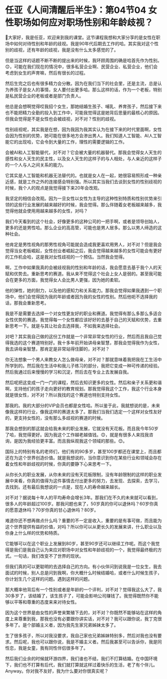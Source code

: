 # 任亚《人间清醒后半生》：第04节04 女性职场如何应对职场性别和年龄歧视？

🎼大家好，我是任亚，欢迎来到我的课堂。这节课程我想和大家分享的是女性在职场中如何对待性别和年龄的歧视。我是90年代后期去工作的哈。其实我对这个性别的歧视，还有年龄的歧视，我是没有什么太多感觉的了。

但是当这样的话题不断不断的提出来的时候，我环顾周围的确是哈首先作为性别。😊，可能在我们现在的情况中，很多私营企业啊、民营企业、私营企业，他们会考虑到女生的声育嘛，然后有很长的过程。

然后生完之后也有很多精力会分散。因为在我们当下的社会里，还是主流，总是认为养孩子是女人的事情，女人要付出更多哈。那么这样的话，作为一个老板，特别是私民营企业的老板或者是部门负责人。

他总是会想啊觉得哎我招个女生，那她结婚生孩子、哺乳、养育孩子，然后接下来也不能把精力全勤的投入到工作中，可能我觉得这是她背后思量的最核心的原因。但我会觉得是不是女性也会被歧视，对不对？性别的歧视。

性别歧视呢，其实我是在想，因为我因为我其实认为在接下来的时代里面啊，女性会因为性别的优势，她可能在很多地方会渗出男人。我们知道人工智能、AI人工智能它的出现哈，它会令到大量的工作，理性的需要逻辑的工作。

会被AI和人工智能替代，对不对？它会被大量的机器替代。那我会觉得女人天生的感性和女人天生的民主性，以及女人天生的这样子的与人相处，与人亲近的这样子的一个人与人之间关系的能力。

它其实是人工智能和机器无法替代的。也就是女人在一起，她很容易照形成一种亲近感，就是工作之外的连接感会特别强。所以其实当我们去谈到女性的性别歧视的时候，我个人的观点是我觉得接下来20年会改观。

我坚定的相信会改观。因为一旦女性以女性为主导的这种性别特质和性别优势来引领的这些行业发展的越来越好的时候，我会觉得。那么伴随着女老板越来越多，我觉得他就会使用用越来越多的女性，对吗？

我们今天看到的这个社会，好像更多的这种公司的一把手啊，或者是领导创始人，更多的还是男性哈。那么企业的高高管，可能也是男人居多。那么以男人缔造的这种社会。

他肯定是男性视角的那男性视角可能就会造成我更喜欢用男人，对不对？但是我会觉得当女老板崛起，女性创业者崛起之后，我会觉得越来越多的女性可能会有更好的工作机会哈，这是我对女性歧视的一个预估。当然我会觉得。

啊，工作中如果我真的会被歧视我的性别和年龄的话，我会愿意去基于我个人的天赋和优势去。重新思考的赛道。我从来不觉得这个社会上女人是弱的。甚至我可能会在更多的方面，我觉得女人会比男人更强，因为她的柔软。

他的弹性，她的耐力，以及他的感知力和关系能力。那我会觉得如果我遇到一个职场中，他们会觉得因为我的年龄或者因为我的女性的性别。然后他呃不选择我的话，那我会重新思考。

我是不是需要去选择一个对女性更友好的职业和赛道。我觉得有那么多那么多适合女性优势的赛道。我觉得每一个女性都应该好好的去基于自己的天赋和优势，去重新思考一下。就是与其让社会去选择我，不如我来选择社会。

对吧？其实我自己做的这份工作就是一个非常非常女性的行业，然后而且我自己觉得我选的这个赛道特别好。我十多年前开始讲母亲智慧，那我会觉得我作为女性，我去讲母亲智慧，那肯定是非常站得住脚的，对不对？

你无法想象一个男人来教女人怎么做母亲，对不对？那就意味着我把我在工生活中所学到的。然后我在生活中和我儿子练习的部分，我把它变成一种可传递的经验。然后我通过后来慢慢的学习和沉淀，然后去在专业上去发展自我。

然后呢把这变成一门一门的课程，然后去知识更多的女性。然后和亲子关系更和谐啊，支持他们的孩子走向更好的教育规划。那我觉得我这个工作，我这个行业本身就是很女性，对不对？所以我找的这个赛道也特别支持女性。

那我的。我的大部分的VIP会员也都是女性哈。所以鉴于此，我就想说的是，未来像我这样的行业，像我这样的赛道太多了。那我们当我们选定一个这样对女性友好的，更支持女性的，没有那么多歧视的赛道的时候。

那我会想到的那这就会给我未来的职业发展，它就没有天花板。而且我今年50岁了哈，我觉得更好。因为我这个工作越老越值钱。😊，就是有很多人来找我咨询，是因为我经验更丰富。而且我纵观我这个领域的那些。😊。

国际上的特别有名的老师们，他们有的90多岁，甚至100岁都还在课堂上，而且都还在为这个世界创造价值。就是我想说的，当你意识到你在某些行业和领域会存在着女性和年龄歧视的时候，你真的要静下心来思考一下。

从你长久的职业发展，从你未来的没有天花板限制，没有年龄限制的这样的职业发展中来看，你真的值得为这件事情去付出更多的努力，去发现、去探索，去学习，去找到。还有最后我想说的一点是，现在人的寿命越来越长。

对不对？据说每十年人的平均寿命会增长3年。那我们在不久的未来就可以看到，很多人的年龄超过100岁。那我问题也来了，50岁真的你可以退休吗？60岁你真的愿意退休吗？70岁你真的甘心退休吗？80岁。

难道你还不想再做点什么吗？重要的不一定是收入，重要的是有事可做，而且能为这个世界提供有益的价值，对吗？所以你可以从更长久的发展来讲，什么职业以及你身上什么样的优势和特质。

它能够可以在这个职业上发展到80岁，甚至90岁还可以继续工作呢。而这个我觉得是我们是我自己认为来应对职场中对女性和年龄歧视的一个，我觉得最终极的方式。一句话，我们改变不了世界的现状。

但我们真的可以更聪明的去选择自己的方向。有小伙伴问到说我是一位女生，我去面试的时候，别人总是问到我啊，你大概什么时候结婚哈，或者什么时候生孩子，你计划生几个这样的问题。遇到这样的问题。

那大概率他背后有一个性别或者是年龄的一个评判，对不对？觉得我这么大了，我30多岁了，该结婚了，该生孩子了，可能会影响公司赚钱了。我觉得既然你不能够以平等和尊重的态度来来对待女性。

因为这个世界是由女性的声誉来繁殖下去的，对不对？你既然不能够站在这样的角度上来尊重到我，那我也没有必要跟你讲实话，对不对？我可以跟你说，我丁克很多年了。是个部婚主义者，因为我先生家兄弟姊妹太多了。

生了很多孩子，所以对我没要求，我自己家也兄弟姊妹特别多，然后对我也没有要求。然后呢，我也可以跟你说，我是不婚主义者。然后我甚至可以告诉你，我是同性恋，我是女童，我有同性伴侣很多年了。

然后我们业余的时候就环游四界，我们谁也不结，我们不打算结婚。在中国环境下，我们也不打算有后代，我们就打算就这样过着快乐的生活，老了有个伴儿。Anyway。你对我不友好，我为什么要对你很真实呢？

